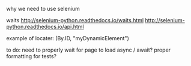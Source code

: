 why we need to use selenium

waits
  http://selenium-python.readthedocs.io/waits.html
  http://selenium-python.readthedocs.io/api.html

  example of locater: (By.ID, "myDynamicElement")


to do:
  need to properly wait for page to load
  async / await?
  proper formatting for tests?
